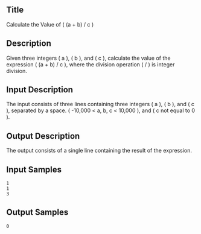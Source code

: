 ## Title
Calculate the Value of ( (a + b) / c )

## Description
Given three integers ( a ), ( b ), and ( c ), calculate the value of the expression ( (a + b) / c ), where the division operation ( / ) is integer division.

## Input Description
The input consists of three lines containing three integers ( a ), ( b ), and ( c ), separated by a space. ( -10,000 < a, b, c < 10,000 ), and ( c not equal to 0 ).

## Output Description
The output consists of a single line containing the result of the expression.

## Input Samples
```
1
1
3
```

## Output Samples
```
0
```
